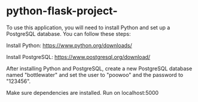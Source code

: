 # python-flask-project-

To use this application, you will need to install Python and set up a PostgreSQL database. You can follow these steps:

Install Python: https://www.python.org/downloads/

Install PostgreSQL: https://www.postgresql.org/download/

After installing Python and PostgreSQL, create a new PostgreSQL database named "bottlewater" and set the user to "poowoo" and the password to "123456". 

Make sure dependencies are installed.
Run on localhost:5000

